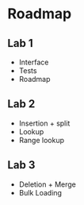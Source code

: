 # Roadmap

## Lab 1

- Interface
- Tests
- Roadmap

## Lab 2

- Insertion + split
- Lookup
- Range lookup

## Lab 3

- Deletion + Merge
- Bulk Loading